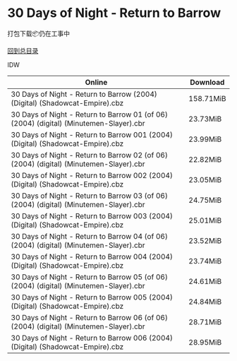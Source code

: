 # 30 Days of Night - Return to Barrow

打包下载📦仍在工事中

[回到总目录](/Catalogs.md)

IDW





Online | Download
--- | ---
30 Days of Night - Return to Barrow (2004) (Digital) (Shadowcat-Empire).cbz | 158.71MiB
30 Days of Night - Return to Barrow 01 (of 06) (2004) (digital) (Minutemen-Slayer).cbr | 23.73MiB
30 Days of Night - Return to Barrow 001 (2004) (Digital) (Shadowcat-Empire).cbz | 23.99MiB
30 Days of Night - Return to Barrow 02 (of 06) (2004) (digital) (Minutemen-Slayer).cbr | 22.82MiB
30 Days of Night - Return to Barrow 002 (2004) (Digital) (Shadowcat-Empire).cbz | 23.05MiB
30 Days of Night - Return to Barrow 03 (of 06) (2004) (digital) (Minutemen-Slayer).cbr | 24.75MiB
30 Days of Night - Return to Barrow 003 (2004) (Digital) (Shadowcat-Empire).cbz | 25.01MiB
30 Days of Night - Return to Barrow 04 (of 06) (2004) (digital) (Minutemen-Slayer).cbr | 23.52MiB
30 Days of Night - Return to Barrow 004 (2004) (Digital) (Shadowcat-Empire).cbz | 23.74MiB
30 Days of Night - Return to Barrow 05 (of 06) (2004) (digital) (Minutemen-Slayer).cbr | 24.61MiB
30 Days of Night - Return to Barrow 005 (2004) (Digital) (Shadowcat-Empire).cbz | 24.84MiB
30 Days of Night - Return to Barrow 06 (of 06) (2004) (digital) (Minutemen-Slayer).cbr | 28.71MiB
30 Days of Night - Return to Barrow 006 (2004) (Digital) (Shadowcat-Empire).cbz | 28.95MiB